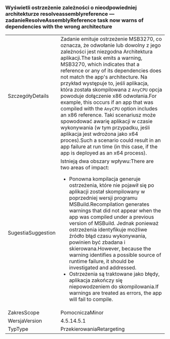 ### <a name="resolveassemblyreference-task-now-warns-of-dependencies-with-the-wrong-architecture"></a><span data-ttu-id="5cd18-101">Wyświetli ostrzeżenie zależności o nieodpowiedniej architekturze resolveassemblyreference — zadanie</span><span class="sxs-lookup"><span data-stu-id="5cd18-101">ResolveAssemblyReference task now warns of dependencies with the wrong architecture</span></span>

|   |   |
|---|---|
|<span data-ttu-id="5cd18-102">Szczegóły</span><span class="sxs-lookup"><span data-stu-id="5cd18-102">Details</span></span>|<span data-ttu-id="5cd18-103">Zadanie emituje ostrzeżenie MSB3270, co oznacza, że odwołanie lub dowolny z jego zależności jest niezgodna Architektura aplikacji.</span><span class="sxs-lookup"><span data-stu-id="5cd18-103">The task emits a warning, MSB3270, which indicates that a reference or any of its dependencies does not match the app's architecture.</span></span> <span data-ttu-id="5cd18-104">Na przykład występuje to, jeśli aplikacja, która została skompilowana z <code>AnyCPU</code> opcja powoduje dołączenie x86 odwołania.</span><span class="sxs-lookup"><span data-stu-id="5cd18-104">For example, this occurs if an app that was compiled with the <code>AnyCPU</code> option includes an x86 reference.</span></span> <span data-ttu-id="5cd18-105">Taki scenariusz może spowodować awarię aplikacji w czasie wykonywania (w tym przypadku, jeśli aplikacja jest wdrożona jako x64 proces).</span><span class="sxs-lookup"><span data-stu-id="5cd18-105">Such a scenario could result in an app failure at run time (in this case, if the app is deployed as an x64 process).</span></span>|
|<span data-ttu-id="5cd18-106">Sugestia</span><span class="sxs-lookup"><span data-stu-id="5cd18-106">Suggestion</span></span>|<span data-ttu-id="5cd18-107">Istnieją dwa obszary wpływu:</span><span class="sxs-lookup"><span data-stu-id="5cd18-107">There are two areas of impact:</span></span><ul><li><span data-ttu-id="5cd18-108">Ponowna kompilacja generuje ostrzeżenia, które nie pojawił się po aplikacji został skompilowany w poprzedniej wersji programu MSBuild.</span><span class="sxs-lookup"><span data-stu-id="5cd18-108">Recompilation generates warnings that did not appear when the app was compiled under a previous version of MSBuild.</span></span> <span data-ttu-id="5cd18-109">Jednak ponieważ ostrzeżenia identyfikuje możliwe źródło błąd czasu wykonywania, powinien być zbadana i skierowana.</span><span class="sxs-lookup"><span data-stu-id="5cd18-109">However, because the warning identifies a possible source of runtime failure, it should be investigated and addressed.</span></span></li><li><span data-ttu-id="5cd18-110">Ostrzeżenia są traktowane jako błędy, aplikacja zakończy się niepowodzeniem do skompilowania.</span><span class="sxs-lookup"><span data-stu-id="5cd18-110">If warnings are treated as errors, the app will fail to compile.</span></span></li></ul>|
|<span data-ttu-id="5cd18-111">Zakres</span><span class="sxs-lookup"><span data-stu-id="5cd18-111">Scope</span></span>|<span data-ttu-id="5cd18-112">Pomocnicza</span><span class="sxs-lookup"><span data-stu-id="5cd18-112">Minor</span></span>|
|<span data-ttu-id="5cd18-113">Wersja</span><span class="sxs-lookup"><span data-stu-id="5cd18-113">Version</span></span>|<span data-ttu-id="5cd18-114">4.5.1</span><span class="sxs-lookup"><span data-stu-id="5cd18-114">4.5.1</span></span>|
|<span data-ttu-id="5cd18-115">Typ</span><span class="sxs-lookup"><span data-stu-id="5cd18-115">Type</span></span>|<span data-ttu-id="5cd18-116">Przekierowania</span><span class="sxs-lookup"><span data-stu-id="5cd18-116">Retargeting</span></span>|

